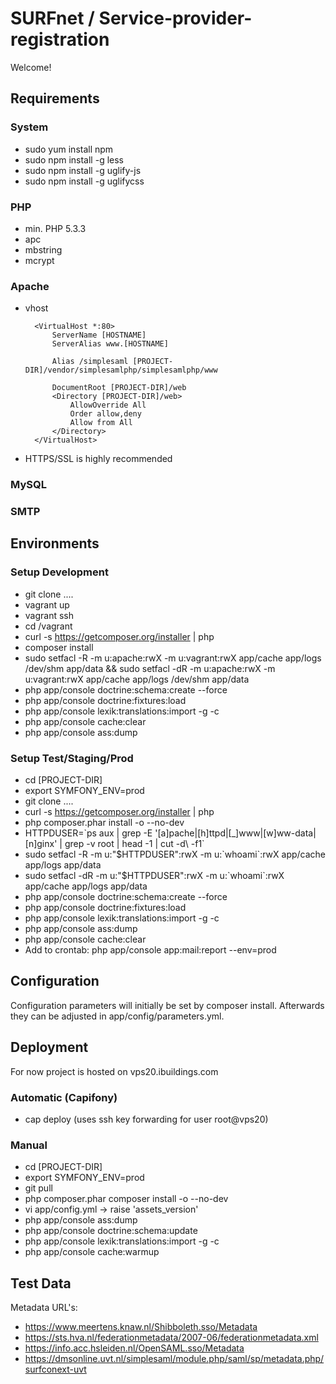 SURFnet / Service-provider-registration
========================

Welcome!

Requirements
----------------------------------

### System
* sudo yum install npm
* sudo npm install -g less
* sudo npm install -g uglify-js
* sudo npm install -g uglifycss

### PHP
* min. PHP 5.3.3
* apc
* mbstring
* mcrypt

### Apache
* vhost

        <VirtualHost *:80>
            ServerName [HOSTNAME]
            ServerAlias www.[HOSTNAME]
        
            Alias /simplesaml [PROJECT-DIR]/vendor/simplesamlphp/simplesamlphp/www
        
            DocumentRoot [PROJECT-DIR]/web
            <Directory [PROJECT-DIR]/web>
                AllowOverride All
                Order allow,deny
                Allow from All
            </Directory>
        </VirtualHost>
        
* HTTPS/SSL is highly recommended

### MySQL

### SMTP

Environments
----------------------------------

### Setup Development
* git clone ....
* vagrant up
* vagrant ssh
* cd /vagrant
* curl -s https://getcomposer.org/installer | php
* composer install
* sudo setfacl -R -m u:apache:rwX -m u:vagrant:rwX app/cache app/logs /dev/shm app/data && sudo setfacl -dR -m u:apache:rwX -m u:vagrant:rwX app/cache app/logs /dev/shm app/data
* php app/console doctrine:schema:create --force
* php app/console doctrine:fixtures:load
* php app/console lexik:translations:import -g -c
* php app/console cache:clear
* php app/console ass:dump

### Setup Test/Staging/Prod
* cd [PROJECT-DIR]
* export SYMFONY_ENV=prod
* git clone ....
* curl -s https://getcomposer.org/installer | php
* php composer.phar install -o --no-dev
* HTTPDUSER=\`ps aux | grep -E '[a]pache|[h]ttpd|[_]www|[w]ww-data|[n]ginx' | grep -v root | head -1 | cut -d\  -f1\`
* sudo setfacl -R -m u:"$HTTPDUSER":rwX -m u:\`whoami\`:rwX app/cache app/logs app/data
* sudo setfacl -dR -m u:"$HTTPDUSER":rwX -m u:\`whoami\`:rwX app/cache app/logs app/data
* php app/console doctrine:schema:create --force
* php app/console doctrine:fixtures:load
* php app/console lexik:translations:import -g -c
* php app/console ass:dump
* php app/console cache:clear
* Add to crontab: php app/console app:mail:report --env=prod 

Configuration
----------------------------------

Configuration parameters will initially be set by composer install. Afterwards they can be adjusted in app/config/parameters.yml.

Deployment
----------------------------------

For now project is hosted on vps20.ibuildings.com

### Automatic (Capifony)
* cap deploy (uses ssh key forwarding for user root@vps20)

### Manual
* cd [PROJECT-DIR]
* export SYMFONY_ENV=prod
* git pull
* php composer.phar composer install -o --no-dev
* vi app/config.yml -> raise 'assets_version'
* php app/console ass:dump
* php app/console doctrine:schema:update
* php app/console lexik:translations:import -g -c
* php app/console cache:warmup

Test Data
----------------------------------

Metadata URL's:

* https://www.meertens.knaw.nl/Shibboleth.sso/Metadata
* https://sts.hva.nl/federationmetadata/2007-06/federationmetadata.xml
* https://info.acc.hsleiden.nl/OpenSAML.sso/Metadata
* https://dmsonline.uvt.nl/simplesaml/module.php/saml/sp/metadata.php/surfconext-uvt 
